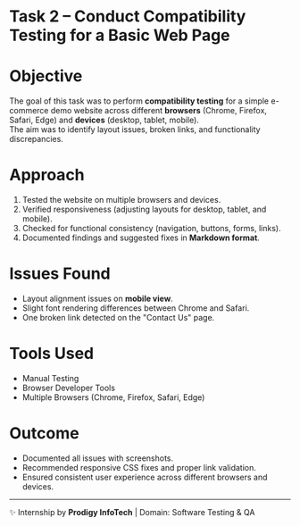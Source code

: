 # Task 2 – Conduct Compatibility Testing for a Basic Web Page

# Objective
The goal of this task was to perform **compatibility testing** for a simple e-commerce demo website across different **browsers** (Chrome, Firefox, Safari, Edge) and **devices** (desktop, tablet, mobile).  
The aim was to identify layout issues, broken links, and functionality discrepancies.

# Approach
1. Tested the website on multiple browsers and devices.  
2. Verified responsiveness (adjusting layouts for desktop, tablet, and mobile).  
3. Checked for functional consistency (navigation, buttons, forms, links).  
4. Documented findings and suggested fixes in **Markdown format**.  

# Issues Found
- Layout alignment issues on **mobile view**.  
- Slight font rendering differences between Chrome and Safari.  
- One broken link detected on the "Contact Us" page.  

# Tools Used
- Manual Testing  
- Browser Developer Tools  
- Multiple Browsers (Chrome, Firefox, Safari, Edge)  

# Outcome
- Documented all issues with screenshots.  
- Recommended responsive CSS fixes and proper link validation.  
- Ensured consistent user experience across different browsers and devices.  

---
✨ Internship by **Prodigy InfoTech** | Domain: Software Testing & QA
